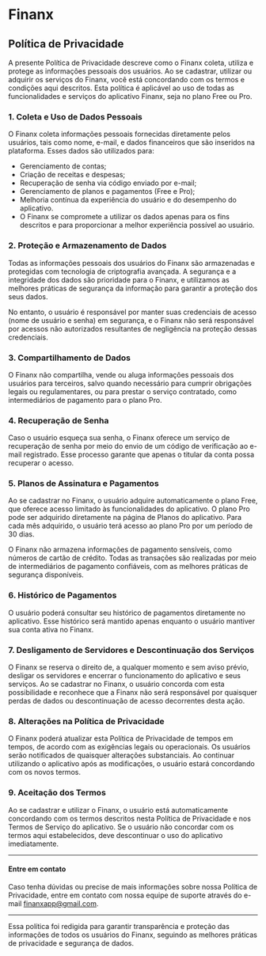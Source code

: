 # Finanx

## Política de Privacidade

A presente Política de Privacidade descreve como o Finanx coleta, utiliza e protege as informações pessoais dos usuários. Ao se cadastrar, utilizar ou adquirir os serviços do Finanx, você está concordando com os termos e condições aqui descritos. Esta política é aplicável ao uso de todas as funcionalidades e serviços do aplicativo Finanx, seja no plano Free ou Pro.

### 1. Coleta e Uso de Dados Pessoais
O Finanx coleta informações pessoais fornecidas diretamente pelos usuários, tais como nome, e-mail, e dados financeiros que são inseridos na plataforma. Esses dados são utilizados para:

* Gerenciamento de contas;
* Criação de receitas e despesas;
* Recuperação de senha via código enviado por e-mail;
* Gerenciamento de planos e pagamentos (Free e Pro);
* Melhoria contínua da experiência do usuário e do desempenho do aplicativo.
* O Finanx se compromete a utilizar os dados apenas para os fins descritos e para proporcionar a melhor experiência possível ao usuário.

### 2. Proteção e Armazenamento de Dados
Todas as informações pessoais dos usuários do Finanx são armazenadas e protegidas com tecnologia de criptografia avançada. A segurança e a integridade dos dados são prioridade para o Finanx, e utilizamos as melhores práticas de segurança da informação para garantir a proteção dos seus dados.

No entanto, o usuário é responsável por manter suas credenciais de acesso (nome de usuário e senha) em segurança, e o Finanx não será responsável por acessos não autorizados resultantes de negligência na proteção dessas credenciais.

### 3. Compartilhamento de Dados
O Finanx não compartilha, vende ou aluga informações pessoais dos usuários para terceiros, salvo quando necessário para cumprir obrigações legais ou regulamentares, ou para prestar o serviço contratado, como intermediários de pagamento para o plano Pro.

### 4. Recuperação de Senha
Caso o usuário esqueça sua senha, o Finanx oferece um serviço de recuperação de senha por meio do envio de um código de verificação ao e-mail registrado. Esse processo garante que apenas o titular da conta possa recuperar o acesso.

### 5. Planos de Assinatura e Pagamentos
Ao se cadastrar no Finanx, o usuário adquire automaticamente o plano Free, que oferece acesso limitado às funcionalidades do aplicativo. O plano Pro pode ser adquirido diretamente na página de Planos do aplicativo. Para cada mês adquirido, o usuário terá acesso ao plano Pro por um período de 30 dias.

O Finanx não armazena informações de pagamento sensíveis, como números de cartão de crédito. Todas as transações são realizadas por meio de intermediários de pagamento confiáveis, com as melhores práticas de segurança disponíveis.

### 6. Histórico de Pagamentos
O usuário poderá consultar seu histórico de pagamentos diretamente no aplicativo. Esse histórico será mantido apenas enquanto o usuário mantiver sua conta ativa no Finanx.

### 7. Desligamento de Servidores e Descontinuação dos Serviços
O Finanx se reserva o direito de, a qualquer momento e sem aviso prévio, desligar os servidores e encerrar o funcionamento do aplicativo e seus serviços. Ao se cadastrar no Finanx, o usuário concorda com esta possibilidade e reconhece que a Finanx não será responsável por quaisquer perdas de dados ou descontinuação de acesso decorrentes desta ação.

### 8. Alterações na Política de Privacidade
O Finanx poderá atualizar esta Política de Privacidade de tempos em tempos, de acordo com as exigências legais ou operacionais. Os usuários serão notificados de quaisquer alterações substanciais. Ao continuar utilizando o aplicativo após as modificações, o usuário estará concordando com os novos termos.

### 9. Aceitação dos Termos
Ao se cadastrar e utilizar o Finanx, o usuário está automaticamente concordando com os termos descritos nesta Política de Privacidade e nos Termos de Serviço do aplicativo. Se o usuário não concordar com os termos aqui estabelecidos, deve descontinuar o uso do aplicativo imediatamente.

***

#### Entre em contato
Caso tenha dúvidas ou precise de mais informações sobre nossa Política de Privacidade, entre em contato com nossa equipe de suporte através do e-mail finanxapp@gmail.com.

***

Essa política foi redigida para garantir transparência e proteção das informações de todos os usuários do Finanx, seguindo as melhores práticas de privacidade e segurança de dados.
